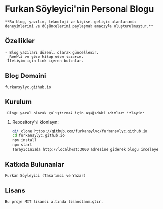 # Furkan Söyleyici'nin Personal Blogu

    **Bu blog, yazılım, teknoloji ve kişisel gelişim alanlarında deneyimlerimi ve düşüncelerimi paylaşmak amacıyla oluşturulmuştur.**

## Özellikler
    - Blog yazıları düzenli olarak güncellenir.
    - Renkli ve göze hitap eden tasarım.
    -İletişim için link içeren butonlar.

## Blog Domaini
    furkansylyc.github.io

## Kurulum
     Blogu yerel olarak çalıştırmak için aşağıdaki adımları izleyin:

1. Repository'yi klonlayın:
    ```bash
   git clone https://github.com/furkansylyc/furkansylyc.github.io
   cd furkansylyc.github.io
   npm install
   npm start
   Tarayıcınızda http://localhost:3000 adresine giderek blogu inceleyebilirsiniz.

## Katkıda Bulunanlar
    Furkan Söyleyici (Tasarımcı ve Yazar)

## Lisans
    Bu proje MIT lisansı altında lisanslanmıştır.
